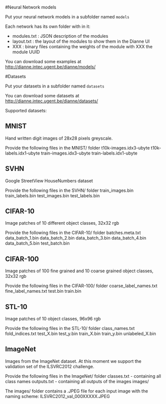 #Neural Network models

Put your neural network models in a subfolder named `models`

Each network has its own folder with in it:
- modules.txt : JSON description of the modules
- layout.txt : the layout of the modules to show them in the Dianne UI
- XXX : binary files containing the weights of the module with XXX the module UUID

You can download some examples at http://dianne.intec.ugent.be/dianne/models/


#Datasets

Put your datasets in a subfolder named `datasets`

You can download some datasets at http://dianne.intec.ugent.be/dianne/datasets/

Supported datasets:

MNIST
-----
Hand written digit images of 28x28 pixels greyscale. 

Provide the following files in the MNIST/ folder
 t10k-images.idx3-ubyte
 t10k-labels.idx1-ubyte
 train-images.idx3-ubyte
 train-labels.idx1-ubyte
 
SVHN
----
Google StreetView HouseNumbers dataset

Provide the following files in the SVHN/ folder
 train_images.bin
 train_labels.bin
 test_images.bin
 test_labels.bin

CIFAR-10
--------
Image patches of 10 different object classes, 32x32 rgb

Provide the following files in the CIFAR-10/ folder
 batches.meta.txt
 data_batch_1.bin
 data_batch_2.bin
 data_batch_3.bin
 data_batch_4.bin
 data_batch_5.bin
 test_batch.bin

CIFAR-100
---------
Image patches of 100 fine grained and 10 coarse grained object classes, 32x32 rgb

Provide the following files in the CIFAR-100/ folder
 coarse_label_names.txt
 fine_label_names.txt
 test.bin
 train.bin

STL-10
------
Image patches of 10 object classes, 96x96 rgb

Provide the following files in the STL-10/ folder
 class_names.txt
 fold_indices.txt
 test_X.bin
 test_y.bin
 train_X.bin
 train_y.bin
 unlabeled_X.bin

ImageNet
--------
Images from the ImageNet dataset. At this moment we support the validation set of the ILSVRC2012 challenge.

Provide the following files in the ImageNet/ folder
 classes.txt  - containing all class names
 outputs.txt  - containing all outputs of the images
 images/ 

The images/ folder contains a .JPEG file for each input image 
with the naming scheme: ILSVRC2012_val_000XXXXX.JPEG
